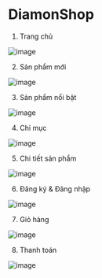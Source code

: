 # DiamonShop
1. Trang chủ

![image](https://user-images.githubusercontent.com/64189668/183253239-d593a27c-88c5-4bad-9913-445aa71978e4.png)

2. Sản phẩm mới

![image](https://user-images.githubusercontent.com/64189668/183253270-a2fb7b57-06bf-436b-86d0-e18a17119e22.png)

3. Sản phẩm nổi bật 

![image](https://user-images.githubusercontent.com/64189668/183253293-cc40f8d6-9d91-4ea2-99f6-cf6c82418d15.png)

4. Chỉ mục

![image](https://user-images.githubusercontent.com/64189668/183253341-6f7f8653-a34a-4a2b-b9bc-1e15142b848d.png)

5. Chi tiết sản phẩm

![image](https://user-images.githubusercontent.com/64189668/183253356-46a7f697-732f-45d9-ada4-583292a350ed.png)

6. Đăng ký & Đăng nhập

![image](https://user-images.githubusercontent.com/64189668/183253408-2331bd96-5cee-4eef-8392-5619d6713591.png)

7. Giỏ hàng

![image](https://user-images.githubusercontent.com/64189668/183253427-143b6618-db88-4607-94b1-3240ad966ff3.png)

8. Thanh toán

![image](https://user-images.githubusercontent.com/64189668/183253443-4058d74a-16ab-4a45-ae2d-f3aa79fc133f.png)

